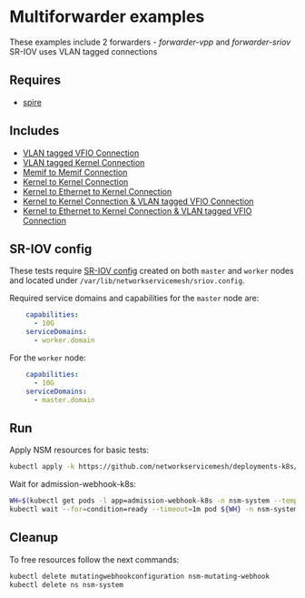 # Multiforwarder examples
These examples include 2 forwarders - _forwarder-vpp_ and _forwarder-sriov_
SR-IOV uses VLAN tagged connections

## Requires

- [spire](../spire/single_cluster)

## Includes

- [VLAN tagged VFIO Connection](../use-cases/Vfio2NoopVlanTag)
- [VLAN tagged Kernel Connection](../use-cases/SriovKernel2NoopVlanTag)
- [Memif to Memif Connection](../use-cases/Memif2Memif)
- [Kernel to Kernel Connection](../use-cases/Kernel2Kernel)
- [Kernel to Ethernet to Kernel Connection](../use-cases/Kernel2Ethernet2Kernel)
- [Kernel to Kernel Connection & VLAN tagged VFIO Connection](../use-cases/Kernel2Kernel_Vfio2NoopVlanTag)
- [Kernel to Ethernet to Kernel Connection & VLAN tagged VFIO Connection](../use-cases/Kernel2Ethernet2Kernel_Vfio2NoopVlanTag)

## SR-IOV config

These tests require [SR-IOV config](../../doc/SRIOV_config.md) created on both `master` and `worker` nodes and located
under `/var/lib/networkservicemesh/sriov.config`.

Required service domains and capabilities for the `master` node are:
```yaml
    capabilities:
      - 10G
    serviceDomains:
      - worker.domain
```
For the `worker` node:
```yaml
    capabilities:
      - 10G
    serviceDomains:
      - master.domain
```

## Run

Apply NSM resources for basic tests:
```bash
kubectl apply -k https://github.com/networkservicemesh/deployments-k8s/examples/multiforwarder?ref=306584f6dc7011f7806e429684c5ee365553046a
```

Wait for admission-webhook-k8s:

```bash
WH=$(kubectl get pods -l app=admission-webhook-k8s -n nsm-system --template '{{range .items}}{{.metadata.name}}{{"\n"}}{{end}}')
kubectl wait --for=condition=ready --timeout=1m pod ${WH} -n nsm-system
```

## Cleanup

To free resources follow the next commands:

```bash
kubectl delete mutatingwebhookconfiguration nsm-mutating-webhook
kubectl delete ns nsm-system
```
